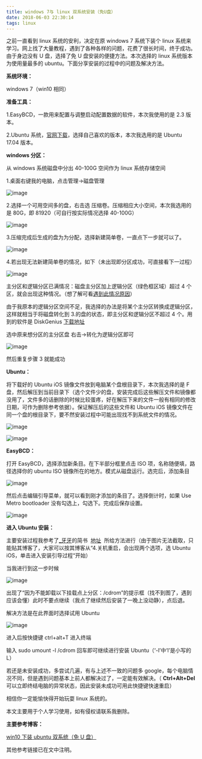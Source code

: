 ```yaml
---
title: windows 7与 linux 双系统安装（免U盘）
date: 2018-06-03 22:30:14
tags: linux
---
```


之前一直看到 linux 系统的安利，决定在原 windows 7 系统下装个 linux 系统来学习。网上找了大量教程，遇到了各种各样的问题，花费了很长时间，终于成功。由于身边没有 U 盘，选择了免 U 盘安装的便捷方法。本次选择的 linux 系统版本为使用量最多的 ubuntu。下面分享安装的过程中的问题及解决方法。

**系统环境：**

windows 7（win10 相同）

**准备工具：**

1.EasyBCD，一款用来配置与调整启动配置数据的软件，本次我使用的是 2.3 版本。

2.Ubuntu 系统，[官网下载](https://link.zhihu.com/?target=https%3A//cn.ubuntu.com/download/)，选择自己喜欢的版本，本次我选用的是 Ubuntu 17.04 版本。

**windows 分区：**

从 windows 系统磁盘中分出 40-100G 空间作为 linux 系统存储空间

1.桌面右键我的电脑，点击管理->磁盘管理

![image](https://upload-images.jianshu.io/upload_images/7094266-08c675192441c530.jpg?imageMogr2/auto-orient/strip%7CimageView2/2/w/1240)

2.选择一个可用空间多的盘，右击选 压缩卷。压缩相应大小空间，本次我选用的是 80G，即 81920（可自行按实际情况选择 40-100G）

![image](https://upload-images.jianshu.io/upload_images/7094266-1e878e73901c0b1b.jpg?imageMogr2/auto-orient/strip%7CimageView2/2/w/1240)

3.压缩完成后生成的盘为为分配，选择新建简单卷，一直点下一步就可以了。

![image](https://upload-images.jianshu.io/upload_images/7094266-651995342bc7e591.jpg?imageMogr2/auto-orient/strip%7CimageView2/2/w/1240)

4.若出现无法新建简单卷的情况，如下（未出现即分区成功，可直接看下一过程）

![image](https://upload-images.jianshu.io/upload_images/7094266-45a5f96809ab9018.jpg?imageMogr2/auto-orient/strip%7CimageView2/2/w/1240)

主分区和逻辑分区已满情况：磁盘主分区加上逻辑分区（绿色框区域）超过 4 个区，就会出现这种情况。（想了解可看[遇到此情况原因](https://link.zhihu.com/?target=https%3A//blog.csdn.net/qiushisoftware/article/details/19337945)）

由于我原本的逻辑分区空间不足，我选择的办法是将某个主分区转换成逻辑分区，这样就相当于将磁盘转化到 3.的盘的状态，即主分区和逻辑分区不超过 4 个。用到的软件是 DiskGenius [下载地址](https://link.zhihu.com/?target=http%3A//www.diskgenius.cn/download.php)

选中原来想分区的主分区盘 右击->转化为逻辑分区即可

![image](https://upload-images.jianshu.io/upload_images/7094266-09adb29a2c6cc10d.jpg?imageMogr2/auto-orient/strip%7CimageView2/2/w/1240)

然后重复步骤 3 就能成功

**Ubuntu：**

将下载好的 Ubuntu iOS 镜像文件放到电脑某个盘根目录下，本次我选择的是 F 盘，然后解压到当前目录下（选个文件少的盘，安装完成后这些解压文件和镜像都没用了，文件多的话删除的时候比较蛋疼，好在解压下来的文件一般有相同的修改日期，可作为删除参考依据）。保证解压后的这些文件和 Ubuntu iOS 镜像文件在同一个盘的根目录下，要不然安装过程中可能出现找不到系统文件的情况。

![image](https://upload-images.jianshu.io/upload_images/7094266-0d9f66878975eea7.jpg?imageMogr2/auto-orient/strip%7CimageView2/2/w/1240)

![image](https://upload-images.jianshu.io/upload_images/7094266-8f38604e93644e1e.jpg?imageMogr2/auto-orient/strip%7CimageView2/2/w/1240)

**EasyBCD：**

打开 EasyBCD，选择添加新条目。在下半部分框里点击 ISO 项，名称随便填，路径选择你的 ubuntu ISO 镜像所在的地方。模式从磁盘运行。选完后，添加条目

![image](https://upload-images.jianshu.io/upload_images/7094266-fc7fd3391c25169b.jpg?imageMogr2/auto-orient/strip%7CimageView2/2/w/1240)

然后点击编辑引导菜单，就可以看到刚才添加的条目了。选择倒计时，如果 Use Metro bootloader 没有勾选上，勾选下。完成后保存设置。

![image](https://upload-images.jianshu.io/upload_images/7094266-16069c81c35d9de9.jpg?imageMogr2/auto-orient/strip%7CimageView2/2/w/1240)

**进入 Ubuntu 安装：**

主要安装过程我参考了[\_牙牙](https://link.zhihu.com/?target=https%3A//www.jianshu.com/u/563525e5cc40)的简书  [地址](https://link.zhihu.com/?target=https%3A//www.jianshu.com/p/417c1001a559)  所给方法进行（由于图片无法截取，只能贴其博客了，大家可以按其博客从“4.关机重启，会出现两个选项，选 Ubuntu iOS，单击进入安装引导过程“开始）

当我进行到这一步时候

![image](https://upload-images.jianshu.io/upload_images/7094266-fc2b00988be311dd.jpg?imageMogr2/auto-orient/strip%7CimageView2/2/w/1240)

出现了“因为不能卸载以下挂载点上分区：/cdrom”的提示框（找不到图了，遇到应该会懂）此时不要点继续（我点了继续然后安装了一晚上没动静），点后退。

解决方法是在此界面时选择试用 Ubuntu

![image](https://upload-images.jianshu.io/upload_images/7094266-7e0728cbb8a2de16.jpg?imageMogr2/auto-orient/strip%7CimageView2/2/w/1240)

进入后按快捷键 ctrl+alt+T 进入终端

输入 sudo umount -l /cdrom 回车即可继续进行安装 Ubuntu（‘-l’中‘l’是小写的 L）

若还是未安装成功，多尝试几遍，有与上述不一致的问题多 google，每个电脑情况不同，但是遇到问题基本上前人都解决过了，一定能有效解决。（ **Ctrl+Alt+Del**可以立即终结电脑的异常状态，因此安装未成功可用此快捷键快速重启）

相信你一定能愉快得开始玩耍 linux 系统的。

本文主要用于个人学习使用，如有侵权请联系我删除。

**主要参考博客：**

[win10 下装 ubuntu 双系统（免 U 盘）](https://link.zhihu.com/?target=https%3A//www.jianshu.com/p/417c1001a559)

其他参考链接已在文中注明。
